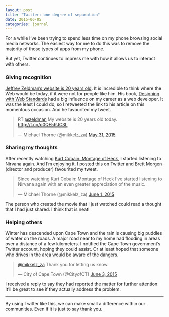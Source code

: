 ```yaml
---
layout: post
title: "Twitter: one degree of separation"
date: 2015-06-05
categories: journal
---
```


For a while I’ve been trying to spend less time on my phone browsing social media networks. The easiest way for me to do this was to remove the majority of those types of apps from my phone.

But yet, Twitter continues to impress me with how it allows us to interact with others.

### Giving recognition

[Jeffrey Zeldman’s website is 20 years old](http://www.zeldman.com/2015/05/31/my-website-is-20-years-old-today). It is
incredible to think where the Web would be today, if it were not for people like him. His book, [Designing with Web Standards](http://en.wikipedia.org/wiki/Designing_with_Web_Standards)
had a big influence on my career as a web developer. It was the least I could do, so I retweeted the link to his article
on this momentous occasion. And he favourited my tweet.

<blockquote class="twitter-tweet" data-conversation="none">
    <p>RT <a href="https://twitter.com/zeldman">@zeldman</a> My website is 20 years old today. <a href="http://t.co/o0QE5RJC3L">http://t.co/o0QE5RJC3L</a></p>
    &mdash; Michael Thorne (@mikkelz_za) <a href="https://twitter.com/mikkelz_za/status/605025626098139136">May 31, 2015</a>
</blockquote>

### Sharing my thoughts

After recently watching [Kurt Cobain: Montage of Heck](http://www.imdb.com/title/tt4229236), I started listening to Nirvana again.
And I’m enjoying it. I posted this on Twitter and Brett Morgen (director and producer) favourited my tweet.

<blockquote class="twitter-tweet">
    <p>Since watching Kurt Cobain: Montage of Heck I’ve started listening to Nirvana again with an even
greater appreciation of the music.</p>
&mdash; Michael Thorne (@mikkelz_za) <a href="https://twitter.com/mikkelz_za/status/605292503080824832">June 1, 2015</a>
</blockquote>

The person who created the movie that I just watched could read a thought that I had just shared. I think that is neat!

### Helping others

Winter has descended upon Cape Town and the rain is causing big puddles of water on the roads. A major road near to my home
had flooding in areas over a distance of a few kilometers. I notified the Cape Town government’s Twitter account, hoping
they could assist. Or at least hoped that someone who drives in the area would be aware of the dangers.

<blockquote class="twitter-tweet">
    <p><a href="https://twitter.com/mikkelz_za">@mikkelz_za</a> Thank you for letting us know.</p>
    &mdash; City of Cape Town (@CityofCT) <a href="https://twitter.com/CityofCT/status/606130631869886465">June 3, 2015</a>
</blockquote>

I received a reply to say they had reported the matter for further attention. It’ll be great to see if they actually
address the problem.

---

By using Twitter like this, we can make small a difference within our communities. Even if it is just to say thank you.

<script src="//platform.twitter.com/widgets.js" async></script>
